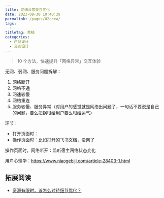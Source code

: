 ```yaml
---
title: 网络异常交互优化
date: 2023-08-30 10:40:39
permalink: /pages/02ccea/
tags: 
  - 
titleTag: 草稿
categories: 
  - 产品设计
  - 交互设计
---
```


> 10 个方法，快速提升「网络异常」交互体验

无网、弱网、服务问题拆解：
1. 网络断开
2. 网络不通
3. 网速较慢
4. 网络重连
5. 服务较慢、服务异常（对用户的感觉就是网络出问题了，一句话不要说是自己的问题，要么把锅甩给用户要么甩给运气）

环节：
- 打开页面时：
- 操作页面时：比如打开的飞书文档，没网了

操作页面时，网络断开：监听宿主网络状态变化

用户心理学：https://www.niaogebiji.com/article-28403-1.html

## 拓展阅读
- [资源有限时，该怎么对待细节优化？](https://www.woshipm.com/pd/836296.html)